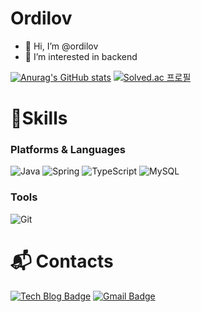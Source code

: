 # Ordilov
- 👋 Hi, I’m @ordilov
- 👀 I’m interested in backend

[![Anurag's GitHub stats](https://github-readme-stats.vercel.app/api?username=ordilov)](https://github.com/anuraghazra/github-readme-stats)
[![Solved.ac 프로필](http://mazassumnida.wtf/api/v2/generate_badge?boj=inhoo)](https://solved.ac/inhoo)

# 💪Skills
### Platforms &amp; Languages
![Java](https://img.shields.io/badge/Java-007396.svg?&amp;style=for-the-badge&amp;logo=Java&amp;logoColor=white)
![Spring](https://img.shields.io/badge/Spring-6DB33F.svg?&amp;style=for-the-badge&amp;logo=Spring&amp;logoColor=white)
![TypeScript](https://img.shields.io/badge/TypeScript-3178C6.svg?&amp;style=for-the-badge&amp;logo=TypeScript&amp;logoColor=white)
![MySQL](https://img.shields.io/badge/MySQL-4479A1.svg?&amp;style=for-the-badge&amp;logo=MySQL&amp;logoColor=white)

### Tools
![Git](https://img.shields.io/badge/Git-F05032.svg?&amp;style=for-the-badge&amp;logo=Git&amp;logoColor=white)
 
# :mailbox_with_mail: Contacts
[![Tech Blog Badge](http://img.shields.io/badge/-Tech%20blog-black?style=flat-square&amp;logo=github&amp;link=https://ordilov.github.io/)](https://ordilov.github.io/)
[![Gmail Badge](https://img.shields.io/badge/Gmail-d14836?style=flat-square&amp;logo=Gmail&amp;logoColor=white&amp;link=mailto:ordilov@gmail.com)](ordliov@gmail.com)


<!---
ordilov/ordilov is a ✨ special ✨ repository because its `README.md` (this file) appears on your GitHub profile.
You can click the Preview link to take a look at your changes.
--->
